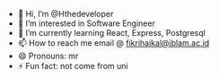 - 👋 Hi, I’m @Hthedeveloper
- 👀 I’m interested in Software Engineer
- 🌱 I’m currently learning React, Express, Postgresql
- 📫 How to reach me email @ fikrihaikal@iblam.ac.id
- 😄 Pronouns: mr
- ⚡ Fun fact: not come from uni

<!---
Hthedeveloper/Hthedeveloper is a ✨ special ✨ repository because its `README.md` (this file) appears on your GitHub profile.
You can click the Preview link to take a look at your changes.
--->
